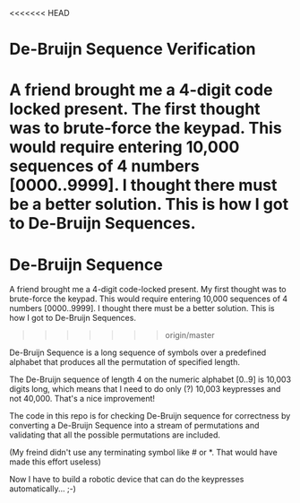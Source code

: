 <<<<<<< HEAD
# De-Bruijn Sequence Verification
A friend brought me a 4-digit code locked present. The first thought was to brute-force the keypad. This would require entering 10,000 sequences of 4 numbers [0000..9999]. I thought there must be a better solution. This is how I got to De-Bruijn Sequences. 
=======
# De-Bruijn Sequence
A friend brought me a 4-digit code-locked present. My first thought was to brute-force the keypad. This would require entering 10,000 sequences of 4 numbers [0000..9999]. I thought there must be a better solution. This is how I got to De-Bruijn Sequences. 
>>>>>>> origin/master

De-Bruijn Sequence is a long sequence of symbols over a predefined alphabet that produces all the permutation of specified length.

The De-Bruijn sequence of length 4 on the numeric alphabet [0..9] is 10,003 digits long, which means that I need to do only (?) 10,003 keypresses and not 40,000. That's a nice improvement!

The code in this repo is for checking De-Bruijn sequence for correctness by converting a De-Bruijn Sequence into a stream of permutations and validating that all the possible permutations are included.

(My freind didn't use any terminating symbol like # or *. That would have made this effort useless)

Now I have to build a robotic device that can do the keypresses automatically... ;-)
